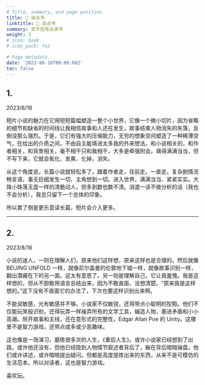 ```yaml
---
# Title, summary, and page position.
title: 📖 读点书
linktitle: 📖 读点书
summary: 忍不住写点读书
weight: 3
# icon: book
# icon_pack: fas

# Page metadata.
date: '2023-08-16T00:00:00Z'
toc: false
---
```


## 1. 

2023/8/16

短片小说的魅力在它用短短篇幅塑造一整个小世界，它像一个微小切片，因为省略的细节和缺省的时间线让我相信故事和人还在发生，故事结束人物消失的失落，反倒没那么强烈。于是，它们有强大的压缩能力，无穷的想象空间塑造了一种稀薄空气，在给出的介质之间，不由自主能填进太多我的外来想法。和小说相关的，和作者相关，和背景相关，毫不相干只和我相干，大多是牵强附会。填得满满当当，但不写下来，它就会氧化、发黄、化掉，消失。

从这个角度说，长篇小说就轻松多了，跟着作者走，往前走，一直走。复杂剧情流畅言语，事无巨细发生一切、主角想到一切。进入世界，满满当当、紧紧实实。大珠小珠落玉盘一样的清脆动人，但多到数也数不清。消遣一读不做分析的话（我也不会分析），我总只留下一个总体的印象。

所以累了倒是更乐意读长篇，短片会介入更多。

---

## 2. 

2023/8/16

小说的迷人，一则在理解人们，原来他们这样想，原来这样也是合理的。然后就像 BEIJING UNFOLD 一样，就像尼尔盖曼的伦敦地下城一样，就像故事识别一样，翻出潜藏在下的另一面。这太有意思了。另一则是理解自己，它让我羞愧。我是这样想的，但从不胆敢用语言总结出来，因为不敢直面、没想清楚。“原来我是这样想的。”这下没有不直面它的办法了，下次也要这样识别出来啊。

不能说敏感，光有敏感并不够。小说家不仅敏锐，还得带点小聪明的狡黠。他们不仅能玩笑般识别，还得玩弄一样操弄所有的文学工具，编造人物，塞进矛盾和小小高潮。除开故事和主线，还在意形式的完整性，Edgar Allan Poe 的 Unity。这哪里不是智力游戏，还带点或多或少恶趣味。

这也像是一场演习，磨练很多次的人生，《重启人生》。或许小说家已经想到了出路，或许他还没有，但他已经隐到人物情节叙述者背后了，躲在背后暗暗操盘。他们或许讲述，或许暗暗提出疑问。但都是高度提炼出来的东西，从来不是可模仿的生活范本。所以对读者，这也是智力游戏。

喜欢玩。
